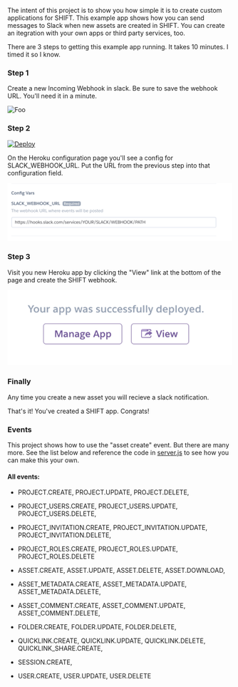 
The intent of this project is to show you how simple it is to create custom applications for SHIFT. This example app shows how you can send messages to Slack when new assets are created in SHIFT. You can create an itegration with your own apps or third party services, too. 

There are 3 steps to getting this example app running. It takes 10 minutes. I timed it so I know.

### Step 1

Create a new Incoming Webhook in slack. Be sure to save the webhook URL. You'll need it in a minute.

![Foo](public/img/slack-webhook.gif)



### Step 2
[![Deploy](https://www.herokucdn.com/deploy/button.svg)](https://heroku.com/deploy?template=https://github.com/shiftio/shift-integration-app-example)

On the Heroku configuration page you'll see a config for SLACK_WEBHOOK_URL. Put the URL from the previous step into that configuration field.

![Heroku configuration](public/img/heroku-config.png)

### Step 3

Visit you new Heroku app by clicking the "View" link at the bottom of the page and create the SHIFT webhook.

![Heroku view button](public/img/heroku-view.png)

### Finally
Any time you create a new asset you will recieve a slack notification.

That's it! You've created a SHIFT app. Congrats!

### Events
This project shows how to use the "asset create" event. But there are many more. See the list below and reference the code in [server.js](server.js) to see how you can make this your own.

#### All events:
* PROJECT.CREATE, PROJECT.UPDATE, PROJECT.DELETE,
 * PROJECT_USERS.CREATE, PROJECT_USERS.UPDATE, PROJECT_USERS.DELETE, 
 * PROJECT_INVITATION.CREATE, PROJECT_INVITATION.UPDATE, PROJECT_INVITATION.DELETE,
 * PROJECT_ROLES.CREATE, PROJECT_ROLES.UPDATE, PROJECT_ROLES.DELETE
 
 * ASSET.CREATE, ASSET.UPDATE, ASSET.DELETE, ASSET.DOWNLOAD,
 * ASSET_METADATA.CREATE, ASSET_METADATA.UPDATE, ASSET_METADATA.DELETE,
 * ASSET_COMMENT.CREATE, ASSET_COMMENT.UPDATE, ASSET_COMMENT.DELETE,
 
 * FOLDER.CREATE, FOLDER.UPDATE, FOLDER.DELETE,
 
 * QUICKLINK.CREATE, QUICKLINK.UPDATE, QUICKLINK.DELETE, QUICKLINK_SHARE.CREATE,
 
 * SESSION.CREATE,
 
 * USER.CREATE, USER.UPDATE, USER.DELETE
 
 